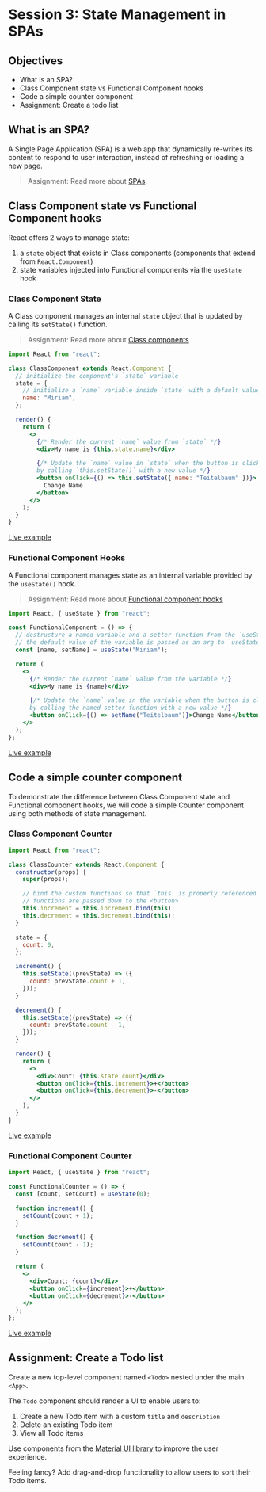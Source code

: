 # Session 3: State Management in SPAs

## Objectives

- What is an SPA?
- Class Component state vs Functional Component hooks
- Code a simple counter component
- Assignment: Create a todo list

## What is an SPA?

A Single Page Application (SPA) is a web app that dynamically re-writes its content to respond to user interaction, instead of refreshing or loading a new page.

> Assignment: Read more about [SPAs](https://en.wikipedia.org/wiki/Single-page_application).

## Class Component state vs Functional Component hooks

React offers 2 ways to manage state:

1. a `state` object that exists in Class components (components that extend from `React.Component`)
2. state variables injected into Functional components via the `useState` hook

### Class Component State

A Class component manages an internal `state` object that is updated by calling its `setState()` function.

> Assignment: Read more about [Class components](https://reactjs.org/docs/state-and-lifecycle.html#converting-a-function-to-a-class)

```jsx
import React from "react";

class ClassComponent extends React.Component {
  // initialize the component's `state` variable
  state = {
    // initialize a `name` variable inside `state` with a default value of 'Miriam'
    name: "Miriam",
  };

  render() {
    return (
      <>
        {/* Render the current `name` value from `state` */}
        <div>My name is {this.state.name}</div>

        {/* Update the `name` value in `state` when the button is clicked
        by calling `this.setState()` with a new value */}
        <button onClick={() => this.setState({ name: "Teitelbaum" })}>
          Change Name
        </button>
      </>
    );
  }
}
```

[Live example](https://jscomplete.com/playground/s782493)

### Functional Component Hooks

A Functional component manages state as an internal variable provided by the `useState()` hook.

> Assignment: Read more about [Functional component hooks](https://reactjs.org/docs/hooks-intro.html)

```jsx
import React, { useState } from "react";

const FunctionalComponent = () => {
  // destructure a named variable and a setter function from the `useState` hook
  // the default value of the variable is passed as an arg to `useState`
  const [name, setName] = useState("Miriam");

  return (
    <>
      {/* Render the current `name` value from the variable */}
      <div>My name is {name}</div>

      {/* Update the `name` value in the variable when the button is clicked
      by calling the named setter function with a new value */}
      <button onClick={() => setName("Teitelbaum")}>Change Name</button>
    </>
  );
};
```

[Live example](https://jscomplete.com/playground/s782481)

## Code a simple counter component

To demonstrate the difference between Class Component state and Functional component hooks, we will code a simple Counter component using both methods of state management.

### Class Component Counter

```jsx
import React from "react";

class ClassCounter extends React.Component {
  constructor(props) {
    super(props);

    // bind the custom functions so that `this` is properly referenced when the
    // functions are passed down to the <button>
    this.increment = this.increment.bind(this);
    this.decrement = this.decrement.bind(this);
  }

  state = {
    count: 0,
  };

  increment() {
    this.setState((prevState) => ({
      count: prevState.count + 1,
    }));
  }

  decrement() {
    this.setState((prevState) => ({
      count: prevState.count - 1,
    }));
  }

  render() {
    return (
      <>
        <div>Count: {this.state.count}</div>
        <button onClick={this.increment}>+</button>
        <button onClick={this.decrement}>-</button>
      </>
    );
  }
}
```

[Live example](https://jscomplete.com/playground/s782503)

### Functional Component Counter

```jsx
import React, { useState } from "react";

const FunctionalCounter = () => {
  const [count, setCount] = useState(0);

  function increment() {
    setCount(count + 1);
  }

  function decrement() {
    setCount(count - 1);
  }

  return (
    <>
      <div>Count: {count}</div>
      <button onClick={increment}>+</button>
      <button onClick={decrement}>-</button>
    </>
  );
};
```

[Live example](https://jscomplete.com/playground/s782519)

## Assignment: Create a Todo list

Create a new top-level component named `<Todo>` nested under the main `<App>`.

The `Todo` component should render a UI to enable users to:

1. Create a new Todo item with a custom `title` and `description`
2. Delete an existing Todo item
3. View all Todo items

Use components from the [Material UI library](https://mui.com/components/buttons/) to improve the user experience.

Feeling fancy? Add drag-and-drop functionality to allow users to sort their Todo items.
